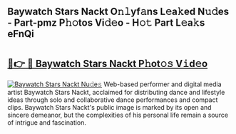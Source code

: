 ## Baywatch Stars Nackt O𝚗𝚕yf𝚊ns L𝚎a𝚔ed N𝚞𝚍es - Part-pmz P𝚑𝚘tos Vi𝚍𝚎o - H𝚘𝚝 Part L𝚎a𝚔s eFnQi

# <h2><a href="http://kf3uy35.oniu.top/?m=Baywatch+Stars+Nackt">🔗👉 🔴 Baywatch Stars Nackt P𝚑ot𝚘𝚜 V𝚒d𝚎o</a></h2>

[![Baywatch Stars Nackt Nu𝚍e𝚜](https://i.imgur.com/0qMVB7G.gif)](http://kf3uy35.oniu.top/?m=Baywatch+Stars+Nackt)
Web-based performer and digital media artist Baywatch Stars Nackt, acclaimed for distributing dance and lifestyle ideas through solo and collaborative dance performances and compact clips. Baywatch Stars Nackt's public image is marked by its open and sincere demeanor, but the complexities of his personal life remain a source of intrigue and fascination.  
